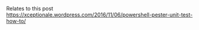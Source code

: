 Relates to this post
https://xceptionale.wordpress.com/2016/11/06/powershell-pester-unit-test-how-to/

